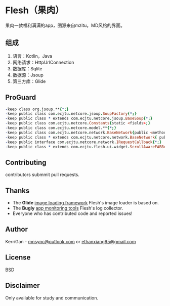 # Flesh（果肉）

果肉一款福利满满的app，图源来自mzitu，MD风格的界面。

组成
--------
1. 语言：Kotlin，Java
2. 网络请求：HttpUrlConnection
3. 数据库：Sqlite
4. 数据源：Jsoup
5. 第三方库：Glide

ProGuard
--------
```pro
-keep class org.jsoup.**{*;}
-keep public class com.ecjtu.netcore.jsoup.SoupFactory{*;}
-keep public class * extends com.ecjtu.netcore.jsoup.BaseSoup{*;}
-keep public class com.ecjtu.netcore.Constants{static <fields>;}
-keep public class com.ecjtu.netcore.model.**{*;}
-keep public class com.ecjtu.netcore.network.BaseNetwork{public <methods>;}
-keep public class * extends com.ecjtu.netcore.network.BaseNetwork{ public <methods>; }
-keep public interface com.ecjtu.netcore.network.IRequestCallback{*;}
-keep public class * extends com.ecjtu.flesh.ui.widget.ScrollAwareFABBehavior{*;}
```

Contributing
------------
contributors submmit pull requests.

Thanks
------
* The **Glide** [image loading framework][1] Flesh's image loader is based on.
* The **Bugly** [app monitoring tools][2] Flesh's log collector.
* Everyone who has contributed code and reported issues!

Author
------
KerriGan - mnsync@outlook.com or ethanxiang95@gmail.com

License
-------
BSD

Disclaimer
---------
Only available for study and communication.

[1]: https://github.com/bumptech/glide
[2]: https://bugly.qq.com/v2/
